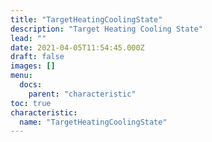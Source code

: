 ```yaml
---
title: "TargetHeatingCoolingState"
description: "Target Heating Cooling State"
lead: ""
date: 2021-04-05T11:54:45.000Z
draft: false
images: []
menu:
  docs:
    parent: "characteristic"
toc: true
characteristic:
  name: "TargetHeatingCoolingState"
---
```

